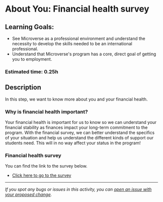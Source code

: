 # About You: Financial health survey

## Learning Goals:

- See Microverse as a professional environment and understand the necessity to develop the skills needed to be an international professional.
- Understand that Microverse's program has a core, direct goal of getting you to employment.

### Estimated time: 0.25h

## Description

In this step, we want to know more about you and your financial health.

### Why is financial health important?

Your financial health is important for us to know so we can understand your financial stability as finances impact your long-term commitment to the program. With the financial survey, we can better understand the specifics of your situation and help us understand the different kinds of support our students need. This will in no way affect your status in the program!

### Financial health survey

You can find the link to the survey below.

- [Click here to go to the survey](https://airtable.com/shrMQNOnTMSwQ1ww0)



------

_If you spot any bugs or issues in this activity, you can [open an issue with your proposed change](https://github.com/microverseinc/curriculum-transversal-skills/blob/main/git-github/articles/open_issue.md)._
